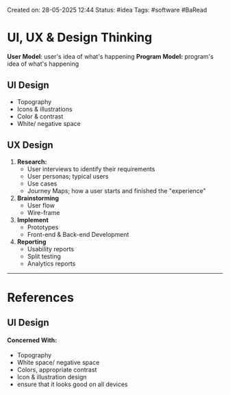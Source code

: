 Created on: 28-05-2025 12:44
Status: #idea
Tags: #software #BaRead 
# UI, UX & Design Thinking

**User Model**: user's idea of what's happening
**Program Model:** program's idea of what's happening
## UI Design
- Topography
- Icons & illustrations
- Color & contrast
- White/ negative space
## UX Design
1. **Research:**
	- User interviews to identify their requirements
	- User personas; typical users
	- Use cases
	- Journey Maps; how a user starts and finished the "experience"
2. **Brainstorming**
	- User flow
	- Wire-frame
3. **Implement**
	- Prototypes
	- Front-end & Back-end Development
4. **Reporting**
	- Usability reports
	- Split testing
	- Analytics reports




-----------------
# References

## UI Design
#### Concerned With:
- Topography
- White space/ negative space
- Colors, appropriate contrast
- Icon & illustration design
- ensure that it looks good on all devices